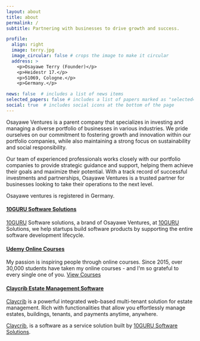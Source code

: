 ```yaml
---
layout: about
title: about
permalink: /
subtitle: Partnering with businesses to drive growth and success.

profile:
  align: right
  image: terry.jpg
  image_circular: false # crops the image to make it circular
  address: >
    <p>Osayawe Terry (Founder)</p>
    <p>Heidestr 17.</p>
    <p>51069, Cologne.</p>
    <p>Germany.</p>

news: false  # includes a list of news items
selected_papers: false # includes a list of papers marked as "selected={true}"
social: true  # includes social icons at the bottom of the page
---
```


Osayawe Ventures is a parent company that specializes in investing and managing a diverse portfolio of businesses in various industries. We pride ourselves on our commitment to fostering growth and innovation within our portfolio companies, while also maintaining a strong focus on sustainability and social responsibility. 

Our team of experienced professionals works closely with our portfolio companies to provide strategic guidance and support, helping them achieve their goals and maximize their potential. With a track record of successful investments and partnerships, Osayawe Ventures is a trusted partner for businesses looking to take their operations to the next level. 

Osayawe ventures is registered in Germany. 

#### [10GURU Software Solutions](https://10guru.com)
[10GURU](https://10guru.com) Software solutions, a brand of Osayawe Ventures, at [10GURU](https://10guru.com) Solutions, we help startups build software products by supporting the entire software development lifecycle.

#### [Udemy Online Courses](https://www.udemy.com/user/osayaweterryogbemudia/)
My passion is inspiring people through online courses. Since 2015, over 30,000 students have taken my online courses - and I'm so grateful to every single one of you. [View Courses](https://www.udemy.com/user/osayaweterryogbemudia/)              

#### [Claycrib Estate Management Software](https://app.claycrib.com/)
[Claycrib](https://app.claycrib.com/) is a powerful integrated web-based multi-tenant solution for estate management. Rich with functionalities that allow you effortlessly manage estates, buildings, tenants, and payments anytime, anywhere. 

[Claycrib](https://app.claycrib.com/), is a software as a service solution built by [10GURU Software Solutions](https://10guru.com). 